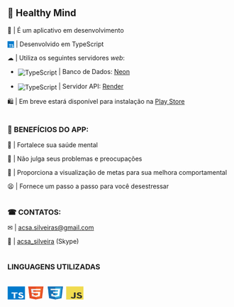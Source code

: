 <h2> 🧠 Healthy Mind </h2>

📱 | É um aplicativo em desenvolvimento

<img align="center" alt="TypeScript" height="15" width="15" src="https://github.com/devicons/devicon/blob/1119b9f84c0290e0f0b38982099a2bd027a48bf1/icons/typescript/typescript-original.svg" /> | Desenvolvido em TypeScript

☁ | Utiliza os seguintes servidores _web_:

- <img align="center" alt="TypeScript" height="15" width="15" src="https://yt3.googleusercontent.com/PCC9a0H4mCzn4HyQn8IydElbZ7lkeXXVS8oIInO93wWc4p65qNuN-XYWM0Ima9_kG_EXZEdhzQ=s900-c-k-c0x00ffffff-no-rj" /> | Banco de Dados: <a href="https://neon.tech/">Neon</a>

- <img align="center" alt="TypeScript" height="15" width="15" src="https://intellyx.com/wp-content/uploads/2019/08/Render-cloud-intellyx-BC-logo.png" /> | Servidor API: <a href="https://render.com/">Render</a>

🛍 | Em breve estará disponível para instalação na <a href="https://play.google.com/store/games?hl=pt_BR&gl=US">Play Store</a>

# 

<h3> 🤯 BENEFÍCIOS DO APP:</h3>

💪 | Fortalece sua saúde mental

💬 | Não julga seus problemas e preocupações

👀 | Proporciona a visualização de metas para sua melhora comportamental

😫 | Fornece um passo a passo para você desestressar

#
<h3> ☎ CONTATOS:</h3>

✉  | acsa.silveiras@gmail.com

💬 | <a href="https://join.skype.com/invite/xqwYc65uiQMD">acsa_silveira</a> (Skype)

#

<h3> LINGUAGENS UTILIZADAS </h3>
<div style="display: inline_block"><br>        
  <img align="center" alt="TypeScript" height="30" width="40" src="https://github.com/devicons/devicon/blob/1119b9f84c0290e0f0b38982099a2bd027a48bf1/icons/typescript/typescript-original.svg" />
  <img align="center" alt="HTML" height="30" width="40" src="https://github.com/devicons/devicon/blob/1119b9f84c0290e0f0b38982099a2bd027a48bf1/icons/html5/html5-original.svg" />
  <img align="center" alt="CSS" height="30" width="40" src="https://github.com/devicons/devicon/blob/1119b9f84c0290e0f0b38982099a2bd027a48bf1/icons/css3/css3-original.svg" />
   <img align="center" alt="JavaScript" height="30" width="40" src="https://github.com/devicons/devicon/blob/1119b9f84c0290e0f0b38982099a2bd027a48bf1/icons/javascript/javascript-original.svg" />
</div>
